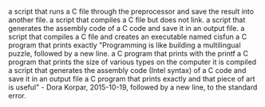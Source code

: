 a script that runs a C file through the preprocessor and save the result into another file.
a script that compiles a C file but does not link.
a script that generates the assembly code of a C code and save it in an output file.
a script that compiles a C file and creates an executable named cisfun
a C program that prints exactly "Programming is like building a multilingual puzzle, followed by a new line.
a C program that prints with the printf
 a C program that prints the size of various types on the computer it is compiled
a script that generates the assembly code (Intel syntax) of a C code and save it in an output file
 a C program that prints exactly and that piece of art is useful" - Dora Korpar, 2015-10-19, followed by a new line, to the standard error.
